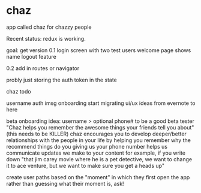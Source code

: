 # chaz
app called chaz for chazzy people

Recent status:
 redux is working.



goal: get version 0.1
login screen with two test users
welcome page shows name
logout feature

0.2
add in routes or navigator

probly just storing the auth token in the state

chaz todo

username auth
imsg onboarding
start migrating ui/ux ideas from evernote to here


beta onboarding idea:
 username > optional phone# to be a good beta tester
 "Chaz helps you remember the awesome things your friends tell you about" (this needs to be KILLER)
  chaz encourages you to develop deeper/better relationships with the people in your life by helping you remember why the recommend things do you
  giving us your phone number helps us communicate updates we make to your content
    for example, if you write down "that jim carey movie where he is a pet detective, we want to change it to ace venture, but we want to make sure you get a heads up"

  create user paths based on the "moment" in which they first open the app
    rather than guessing what their moment is, ask!
